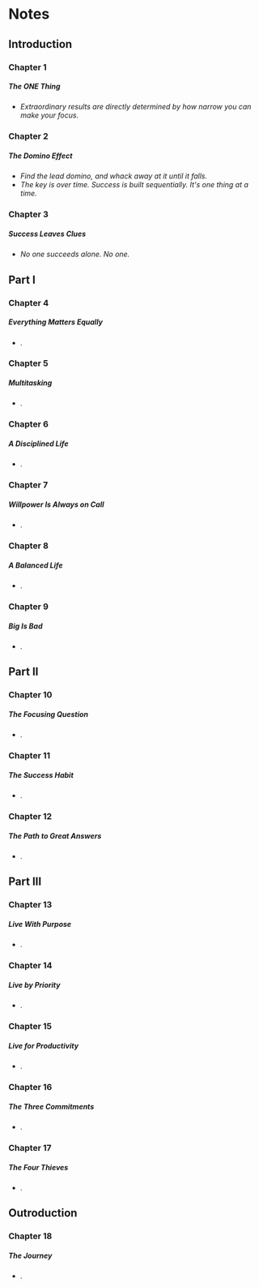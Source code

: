# Notes

## Introduction
### Chapter 1
##### The ONE Thing
- *Extraordinary results are directly determined by how narrow you can make your focus.*

### Chapter 2
##### The Domino Effect
- *Find the lead domino, and whack away at it until it falls.*
- *The key is over time. Success is built sequentially. It's one thing at a time.*

### Chapter 3
##### Success Leaves Clues
- *No one succeeds alone. No one.*

## Part I
### Chapter 4
##### Everything Matters Equally
- *.*

### Chapter 5
##### Multitasking
- *.*

### Chapter 6
##### A Disciplined Life
- *.*

### Chapter 7
##### Willpower Is Always on Call
- *.*

### Chapter 8
##### A Balanced Life
- *.*

### Chapter 9
##### Big Is Bad
- *.*

## Part II
### Chapter 10
##### The Focusing Question
- *.*

### Chapter 11
##### The Success Habit
- *.*

### Chapter 12
##### The Path to Great Answers
- *.*

## Part III
### Chapter 13
##### Live With Purpose
- *.*

### Chapter 14
##### Live by Priority
- *.*

### Chapter 15
##### Live for Productivity
- *.*

### Chapter 16
##### The Three Commitments
- *.*

### Chapter 17
##### The Four Thieves
- *.*

## Outroduction
### Chapter 18
##### The Journey
- *.*
